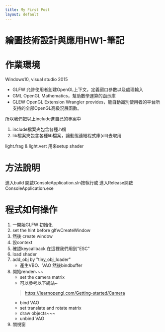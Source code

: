 ```yaml
---
title: My First Post
layout: default
---
```


繪圖技術設計與應用HW1-筆記
============
作業環境
===
Windows10, visual studio 2015
* GLFW
允許使用者創建OpenGL上下文，定義窗口參數以及處理輸入
* GML 
OpenGL Mathematics，幫助數學運算的函示庫
* GLEW
OpenGL Extension Wrangler provides，能自動識別使用者的平台所支持的全部OpenGL高級況展函數。

所以我們把以上include進自己的專案中

1. include檔案夾包含各種.h檔
2. lib檔案夾包含各種lib檔案，讓動態連結程式庫(dll)去取用

light.frag & light.vert 用來setup shader

方法說明
====

進入build
開啟ConsoleApplication.sln按執行或
進入Release開啟ConsoleApplication.exe

程式如何操作
==

1. 一開始GLFW 初始化
2. set the hint before glfwCreateWindow
3. 然後 create window
4. 設context
5. 確認keycallback  在這裡我們用到"ESC"
6. load shader
7. add_obj by "tiny_obj_loader"
    * 產生VBO、VAO 然後bindbuffer
8. 開始render~~~
    * set the camera matrix
    * 可以參考以下網站~
     > https://learnopengl.com/Getting-started/Camera
    * bind VAO
    * set translate and rotate matrix
    * draw objects~~~
    * unbind VAO
9. 關視窗


